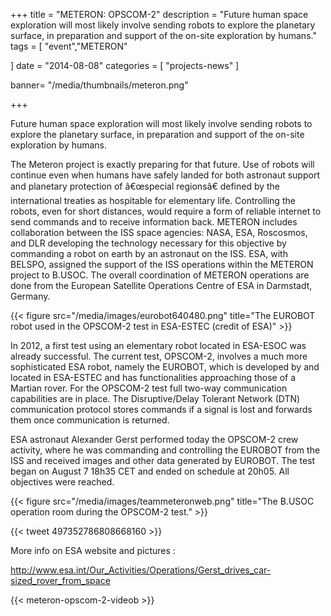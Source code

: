 +++
title = "METERON: OPSCOM-2"
description = "Future human space exploration will most likely involve sending robots to explore the planetary surface, in preparation and support of the on-site exploration by humans."
tags = [
    "event","METERON"
  
]
date = "2014-08-08"
categories = [
   "projects-news"
]

banner= "/media/thumbnails/meteron.png"


+++


Future human space exploration will most likely involve sending robots to explore the planetary surface, in preparation and support of the on-site exploration by humans.

The Meteron project is exactly preparing for that future. Use of robots will continue even when humans have safely landed for both astronaut support and planetary protection of â€œspecial regionsâ€ defined by the international treaties as hospitable for elementary life. Controlling the robots, even for short distances, would require a form of reliable internet to send commands and to receive information back. METERON includes collaboration between the ISS space agencies: NASA, ESA, Roscosmos, and DLR developing the technology necessary for this objective by commanding a robot on earth by an astronaut on the ISS. ESA, with BELSPO, assigned the support of the ISS operations within the METERON project to B.USOC. The overall coordination of METERON operations are done from the European Satellite Operations Centre of ESA in Darmstadt, Germany.

{{< figure src="/media/images/eurobot640480.png" title="The EUROBOT robot used in the OPSCOM-2 test in ESA-ESTEC (credit of ESA)" >}}

In 2012, a first test using an elementary robot located in ESA-ESOC was already successful. The current test, OPSCOM-2, involves a much more sophisticated ESA robot, namely the EUROBOT, which is developed by and located in ESA-ESTEC and has functionalities approaching those of a Martian rover. For the OPSCOM-2 test full two-way communication capabilities are in place. The Disruptive/Delay Tolerant Network (DTN) communication protocol stores commands if a signal is lost and forwards them once communication is returned.

ESA astronaut Alexander Gerst performed today the OPSCOM-2 crew activity, where he was commanding and controlling the EUROBOT from the ISS and received images and other data generated by EUROBOT. The test began on August 7 18h35 CET and ended on schedule at 20h05. All objectives were reached.


{{< figure src="/media/images/teammeteronweb.png" title="The B.USOC operation room during the OPSCOM-2 test." >}}

{{< tweet 497352786808668160 >}}

More info on ESA website and pictures :

http://www.esa.int/Our_Activities/Operations/Gerst_drives_car-sized_rover_from_space

{{< meteron-opscom-2-videob >}}







